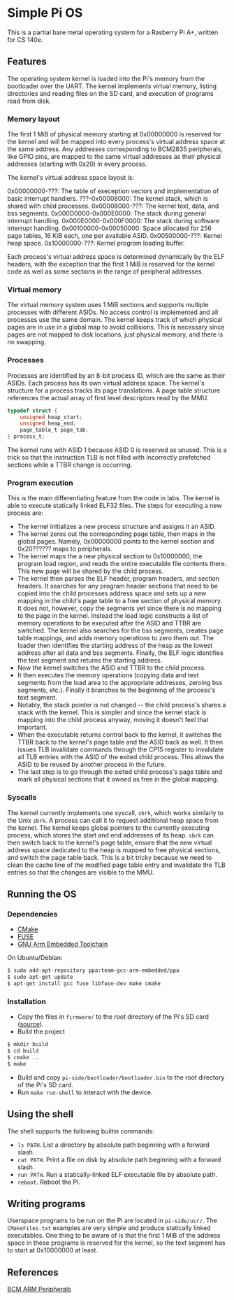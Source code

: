 # Simple Pi OS

This is a partial bare metal operating system for a Rasberry Pi A+, written for CS 140e.

## Features

The operating system kernel is loaded into the Pi's memory from the bootloader over the UART. The kernel implements virtual memory, listing directories and reading files on the SD card, and execution of programs read from disk.

### Memory layout

The first 1 MiB of physical memory starting at 0x00000000 is reserved for the kernel and will be mapped into every process's virtual address space at the same address. Any addresses corresponding to BCM2835 peripherals, like GPIO pins, are mapped to the same virtual addresses as their physical addresses (starting with 0x20) in every process.

The kernel's virtual address space layout is:

0x00000000-???: The table of exeception vectors and implementation of basic interrupt handlers.
???-0x00008000: The kernel stack, which is shared with child processes.
0x00008000-???: The kernel text, data, and bss segments.
0x000D0000-0x000E0000: The stack during general interrupt handling.
0x000E0000-0x000F0000: The stack during software interrupt handling.
0x00100000-0x00050000: Space allocated for 256 page tables, 16 KiB each, one per available ASID.
0x00500000-???: Kernel heap space.
0x10000000-???: Kernel program loading buffer.

Each process's virtual address space is determined dynamically by the ELF headers, with the exception that the first 1 MiB is reserved for the kernel code as well as some sections in the range of peripheral addresses.

### Virtual memory

The virtual memory system uses 1 MiB sections and supports multiple processes with different ASIDs. No access control is implemented and all processes use the same domain. The kernel keeps track of which physical pages are in use in a global map to avoid collisions. This is necessary since pages are not mapped to disk locations, just physical memory, and there is no swapping.

### Processes

Processes are identified by an 8-bit process ID, which are the same as their ASIDs. Each process has its own virtual address space. The kernel's structure for a process tracks its page translations. A page table structure references the actual array of first level descriptors read by the MMU.

```c
typedef struct {
    unsigned heap_start;
    unsigned heap_end;
    page_table_t page_tab;
} process_t;
```

The kernel runs with ASID 1 because ASID 0 is reserved as unused. This is a trick so that the instruction TLB is not filled with incorrectly prefetched sections while a TTBR change is occurring.

### Program execution

This is the main differentiating feature from the code in labs. The kernel is able to execute statically linked ELF32 files. The steps for executing a new process are:

- The kernel initializes a new process structure and assigns it an ASID.
- The kernel zeros out the corresponding page table, then maps in the global pages. Namely, 0x00000000 points to the kernel section and 0x20?????? maps to peripherals.
- The kernel maps the a new physical section to 0x10000000, the program load region, and reads the entire executable file contents there. This new page will be shared by the child process.
- The kernel then parses the ELF header, program headers, and section headers. It searches for any program header sections that need to be copied into the child processes address space and sets up a new mapping in the child's page table to a free section of physical memory. It does not, however, copy the segments yet since there is no mapping to the page in the kernel. Instead the load logic constructs a list of memory operations to be executed after the ASID and TTBR are switched. The kernel also searches for the bss segments, creates page table mappings, and adds memory operations to zero them out. The loader then identifies the starting address of the heap as the lowest address after all data and bss segments. Finally, the ELF logic identifies the text segment and returns the starting address.
- Now the kernel switches the ASID and TTBR to the child process.
- It then executes the memory operations (copying data and text segments from the load area to the appropriate addresses, zeroing bss segments, etc.). Finally it branches to the beginning of the process's text segment.
- Notably, the stack pointer is not changed -- the child process's shares a stack with the kernel. This is simpler and since the kernel stack is mapping into the child process anyway, moving it doesn't feel that important.
- When the executable returns control back to the kernel, it switches the TTBR back to the kernel's page table and the ASID back as well. It then issues TLB invalidate commands through the CP15 register to invalidate all TLB entries with the ASID of the exited child process. This allows the ASID to be reused by another process in the future.
- The last step is to go through the exited child process's page table and mark all physical sections that it owned as free in the global mapping.

### Syscalls

The kernel currently implements one syscall, `sbrk`, which works similarly to the Unix `sbrk`. A process can call it to request additional heap space from the kernel. The kernel keeps global pointers to the currently executing process, which stores the start and end addresses of its heap. `sbrk` can then switch back to the kernel's page table, ensure that the new virtual address space dedicated to the heap is mapped to free physical sections, and switch the page table back. This is a bit tricky because we need to clean the cache line of the modified page table entry and invalidate the TLB entries so that the changes are visible to the MMU.

## Running the OS

### Dependencies
- [CMake](https://cmake.org/)
- [FUSE](https://github.com/libfuse/libfuse)
- [GNU Arm Embedded Toolchain](https://developer.arm.com/open-source/gnu-toolchain/gnu-rm)

On Ubuntu/Debian:
```bash
$ sudo add-apt-repository ppa:team-gcc-arm-embedded/ppa
$ sudo apt-get update
$ apt-get install gcc fuse libfuse-dev make cmake
```

### Installation

- Copy the files in `firmware/` to the root directory of the Pi's SD card ([source](https://github.com/raspberrypi/firmware)).
- Build the project
```bash
$ mkdir build
$ cd build
$ cmake ..
$ make
```
- Build and copy `pi-side/bootloader/bootloader.bin` to the root directory of the Pi's SD card.
- Run `make run-shell` to interact with the device.

## Using the shell

The shell supports the following builtin commands:

- `ls PATH`. List a directory by absolute path beginning with a forward slash.
- `cat PATH`. Print a file on disk by absolute path beginning with a forward slash.
- `run PATH`. Run a statically-linked ELF executable file by absolute path.
- `reboot`. Reboot the Pi.

## Writing programs

Userspace programs to be run on the Pi are located in `pi-side/usr/`. The `CMakeFiles.txt` examples are very simple and produce statically linked executables. One thing to be aware of is that the first 1 MiB of the address space in these programs is reserved for the kernel, so the text segment has to start at 0x10000000 at least.

## References

[BCM ARM Peripherals](https://www.raspberrypi.org/app/uploads/2012/02/BCM2835-ARM-Peripherals.pdf)
